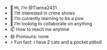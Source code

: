 - 👋 Hi, I’m @Tianna2431
- 👀 I’m interested in crime shows
- 🌱 I’m currently learning to be a psw
- 💞️ I’m looking to collaborate on anything
- 📫 How to reach me anytime
- 😄 Pronouns: none
- ⚡ Fun fact: i have 2 cats and a pocket pitbull 

<!---
Tianna2431/Tianna2431 is a ✨ special ✨ repository because its `README.md` (this file) appears on your GitHub profile.
You can click the Preview link to take a look at your changes.
--->
